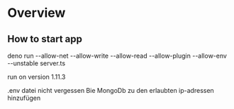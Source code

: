 # Overview
## How to start app
deno run --allow-net --allow-write --allow-read --allow-plugin --allow-env --unstable server.ts

run on version 1.11.3

.env datei nicht vergessen
Bie MongoDb zu den erlaubten ip-adressen hinzufügen
